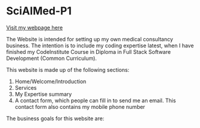# SciAIMed-P1
[Visit my webpage here](https://elisabethoelmann.github.io/SciAIMed-P1/index.html#home)

The  Website is intended for setting up my own medical consultancy business. The intention is to include my coding expertise latest, when I have finished my CodeInstitute Course in Diploma in Full Stack Software Development (Common Curriculum).

This website is made up of the following sections:

1.	Home/Welcome/Introduction
2.	Services
3.	My Expertise summary
4.	A contact form, which people can fill in to send me an email. This contact form also contains my mobile phone number

The business goals for this website are:
